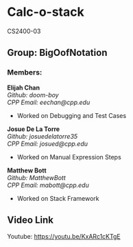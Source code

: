 # Calc-o-stack
CS2400-03

## Group: BigOofNotation

### Members:
**Elijah Chan**  
_Github: doom-boy_  
_CPP Email: eechan@cpp.edu_ 
* Worked on Debugging and Test Cases


**Josue De La Torre**  
_Github: josuedelatorre35_  
_CPP Email: josued@cpp.edu_  
* Worked on Manual Expression Steps


**Matthew Bott**  
_Github: MatthewBott_  
_CPP Email: mabott@cpp.edu_ 
* Worked on Stack Framework


## Video Link
Youtube: https://youtu.be/KxARc1cKTgE
